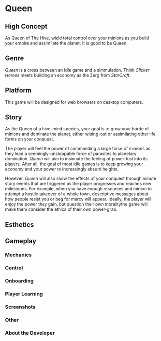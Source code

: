 # Queen  
## High Concept
As Queen of The Hive, wield total control over your minions as you build your empire and assimilate the
planet; It is good to be Queen.
## Genre
*Queen* is a cross between an idle game and a simmulation. Think *Clicker Heroes* meets
building an economy as the Zerg from *StarCraft*.
## Platform  
This game will be designed for web browsers on desktop computers.
## Story  
As the Queen of a hive-mind species, your goal is to grow your horde of minions and dominate the planet,
either wiping-out or assimilating other life forms on your conquest.  

The player will feel the power of commanding a large force of minions as they lead a seemingly-unstoppable
force of parasites to planetary domination. *Queen* will aim to insinuate the feeling of power-lust into its
players. After all, the goal of most idle games is to keep growing your economy and your power to increasingly
absurd heights.  

However, *Queen* will also show the effects of your conquest through minute story events that are triggered as
the player progresses and reaches new milestones. For example, when you have enough resources and minion to attempt
a hostile takeover of a whole town, descriptive messages about how people resist you or beg for mercy will appear.
Ideally, the player will enjoy the power they gain, but question their own moralitythe game will make them consider
the ethics of their own power-grab.  

## Esthetics  
## Gameplay  
### Mechanics  
### Control  
### Onboarding  
### Player Learning  
### Screenshots  
### Other
### About the Developer  

